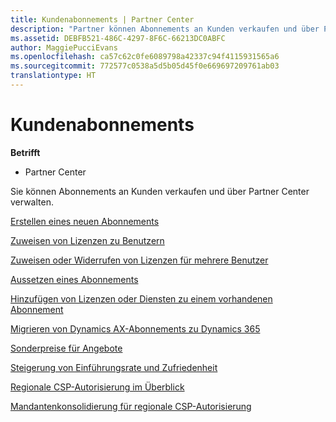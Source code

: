 ```yaml
---
title: Kundenabonnements | Partner Center
description: "Partner können Abonnements an Kunden verkaufen und über Partner Center verwalten."
ms.assetid: DEBFB521-486C-4297-8F6C-66213DC0ABFC
author: MaggiePucciEvans
ms.openlocfilehash: ca57c62c0fe6089798a42337c94f4115931565a6
ms.sourcegitcommit: 772577c0538a5d5b05d45f0e669697209761ab03
translationtype: HT
---
```

# <a name="customer-subscriptions"></a>Kundenabonnements

**Betrifft**

-  Partner Center

Sie können Abonnements an Kunden verkaufen und über Partner Center verwalten. 

[Erstellen eines neuen Abonnements](create-a-new-subscription.md)

[Zuweisen von Lizenzen zu Benutzern](assign-licenses-to-users.md)

[Zuweisen oder Widerrufen von Lizenzen für mehrere Benutzer](bulk-license-provisioning-for-multiple-users.md)

[Aussetzen eines Abonnements](suspend-a-subscription.md)

[Hinzufügen von Lizenzen oder Diensten zu einem vorhandenen Abonnement](add-licenses-or-services-to-an-existing-subscription.md)

[Migrieren von Dynamics AX-Abonnements zu Dynamics 365](manual-subscription-migration.md)

[Sonderpreise für Angebote](get-special-pricing-for-offers.md)

[Steigerung von Einführungsrate und Zufriedenheit](increasing-adoption-and-satisfaction.md)

[Regionale CSP-Autorisierung im Überblick](regional-authorization-overview.md)

[Mandantenkonsolidierung für regionale CSP-Autorisierung](csp-regional-authorization-tenant-consolidation.md)

 

 



